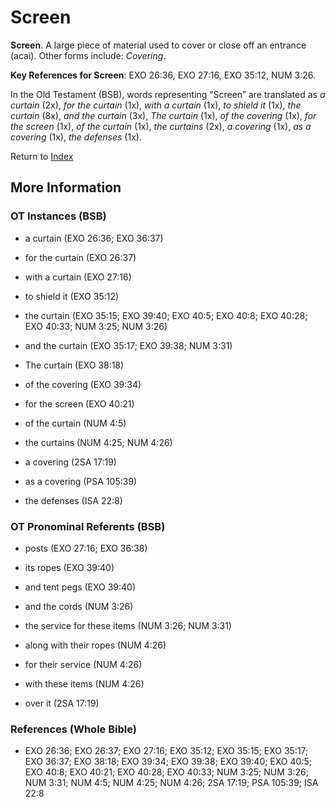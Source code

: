 # Screen
**Screen**. 
A large piece of material used to cover or close off an entrance (acai). 
Other forms include: 
*Covering*. 


**Key References for Screen**: 
EXO 26:36, EXO 27:16, EXO 35:12, NUM 3:26. 


In the Old Testament (BSB), words representing “Screen” are translated as 
*a curtain* (2x), *for the curtain* (1x), *with a curtain* (1x), *to shield it* (1x), *the curtain* (8x), *and the curtain* (3x), *The curtain* (1x), *of the covering* (1x), *for the screen* (1x), *of the curtain* (1x), *the curtains* (2x), *a covering* (1x), *as a covering* (1x), *the defenses* (1x). 




Return to [Index](00-Index.md)

## More Information

### OT Instances (BSB)

* a curtain (EXO 26:36; EXO 36:37)

* for the curtain (EXO 26:37)

* with a curtain (EXO 27:16)

* to shield it (EXO 35:12)

* the curtain (EXO 35:15; EXO 39:40; EXO 40:5; EXO 40:8; EXO 40:28; EXO 40:33; NUM 3:25; NUM 3:26)

* and the curtain (EXO 35:17; EXO 39:38; NUM 3:31)

* The curtain (EXO 38:18)

* of the covering (EXO 39:34)

* for the screen (EXO 40:21)

* of the curtain (NUM 4:5)

* the curtains (NUM 4:25; NUM 4:26)

* a covering (2SA 17:19)

* as a covering (PSA 105:39)

* the defenses (ISA 22:8)



### OT Pronominal Referents (BSB)

* posts (EXO 27:16; EXO 36:38)

* its ropes (EXO 39:40)

* and tent pegs (EXO 39:40)

* and the cords (NUM 3:26)

* the service for these items (NUM 3:26; NUM 3:31)

* along with their ropes (NUM 4:26)

* for their service (NUM 4:26)

* with these items (NUM 4:26)

* over it (2SA 17:19)



### References (Whole Bible)

* EXO 26:36; EXO 26:37; EXO 27:16; EXO 35:12; EXO 35:15; EXO 35:17; EXO 36:37; EXO 38:18; EXO 39:34; EXO 39:38; EXO 39:40; EXO 40:5; EXO 40:8; EXO 40:21; EXO 40:28; EXO 40:33; NUM 3:25; NUM 3:26; NUM 3:31; NUM 4:5; NUM 4:25; NUM 4:26; 2SA 17:19; PSA 105:39; ISA 22:8



